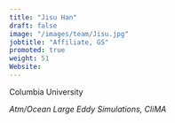 ```yaml
---
title: "Jisu Han"
draft: false
image: "/images/team/Jisu.jpg"
jobtitle: "Affiliate, GS"
promoted: true
weight: 51
Website: 
---
```



Columbia University 

*Atm/Ocean Large Eddy Simulations, CliMA*


